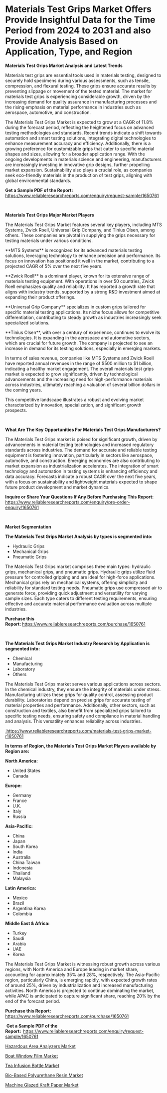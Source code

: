 <p><h1>Materials Test Grips Market Offers Provide Insightful Data for the Time Period from 2024 to 2031 and also Provide Analysis Based on Application, Type, and Region</h1></p><p><strong>Materials Test Grips Market Analysis and Latest Trends</strong></p>
<p><p>Materials test grips are essential tools used in materials testing, designed to securely hold specimens during various assessments, such as tensile, compression, and flexural testing. These grips ensure accurate results by preventing slippage or movement of the tested material. The market for materials test grips is experiencing considerable growth, driven by the increasing demand for quality assurance in manufacturing processes and the rising emphasis on material performance in industries such as aerospace, automotive, and construction.</p><p>The Materials Test Grips Market is expected to grow at a CAGR of 11.8% during the forecast period, reflecting the heightened focus on advanced testing methodologies and standards. Recent trends indicate a shift towards automation and smart testing solutions, integrating digital technologies to enhance measurement accuracy and efficiency. Additionally, there is a growing preference for customizable grips that cater to specific material shapes and sizes, allowing for a broader application range. With the ongoing developments in materials science and engineering, manufacturers are increasingly investing in innovative grip designs, further propelling market expansion. Sustainability also plays a crucial role, as companies seek eco-friendly materials in the production of test grips, aligning with global environmental standards.</p></p>
<p><strong>Get a Sample PDF of the Report:&nbsp;</strong> <a href="https://www.reliableresearchreports.com/enquiry/request-sample/1650761?utm_campaign=12&utm_medium=2&utm_source=Github&utm_content=ia&utm_term=26092024&utm_id=materials-test-grips">https://www.reliableresearchreports.com/enquiry/request-sample/1650761</a></p>
<p>&nbsp;</p>
<p><strong>Materials Test Grips Major Market Players</strong></p>
<p><p>The Materials Test Grips Market features several key players, including MTS Systems, Zwick Roell, Universal Grip Company, and Tinius Olsen, among others. These companies are pivotal in supplying the grips necessary for testing materials under various conditions.</p><p>**MTS Systems** is recognized for its advanced materials testing solutions, leveraging technology to enhance precision and performance. Its focus on innovation has positioned it well in the market, contributing to a projected CAGR of 5% over the next five years.</p><p>**Zwick Roell** is a dominant player, known for its extensive range of materials testing equipment. With operations in over 50 countries, Zwick Roell emphasizes quality and reliability. It has reported a growth rate that aligns with industry trends, supported by a strong R&D investment aimed at expanding their product offerings.</p><p>**Universal Grip Company** specializes in custom grips tailored for specific material testing applications. Its niche focus allows for competitive differentiation, contributing to steady growth as industries increasingly seek specialized solutions.</p><p>**Tinius Olsen**, with over a century of experience, continues to evolve its technologies. It is expanding in the aerospace and automotive sectors, which are crucial for future growth. The company is projected to see an increase in demand for its testing solutions, especially in emerging markets.</p><p>In terms of sales revenue, companies like MTS Systems and Zwick Roell have reported annual revenues in the range of $500 million to $1 billion, indicating a healthy market engagement. The overall materials test grips market is expected to grow significantly, driven by technological advancements and the increasing need for high-performance materials across industries, ultimately reaching a valuation of several billion dollars in the coming years. </p><p>This competitive landscape illustrates a robust and evolving market characterized by innovation, specialization, and significant growth prospects.</p></p>
<p>&nbsp;</p>
<p><strong>What Are The Key Opportunities For Materials Test Grips Manufacturers?</strong></p>
<p><p>The Materials Test Grips market is poised for significant growth, driven by advancements in material testing technologies and increased regulatory standards across industries. The demand for accurate and reliable testing equipment is fostering innovation, particularly in sectors like aerospace, automotive, and construction. Emerging economies are also contributing to market expansion as industrialization accelerates. The integration of smart technology and automation in testing systems is enhancing efficiency and data accuracy. Forecasts indicate a robust CAGR over the next five years, with a focus on sustainability and lightweight materials expected to shape future product development and market dynamics.</p></p>
<p><strong>Inquire or Share Your Questions If Any Before Purchasing This Report:</strong> <a href="https://www.reliableresearchreports.com/enquiry/pre-order-enquiry/1650761?utm_campaign=12&utm_medium=2&utm_source=Github&utm_content=ia&utm_term=26092024&utm_id=materials-test-grips">https://www.reliableresearchreports.com/enquiry/pre-order-enquiry/1650761</a></p>
<p>&nbsp;</p>
<p><strong>Market Segmentation</strong></p>
<p><strong>The Materials Test Grips Market Analysis by types is segmented into:</strong></p>
<p><ul><li>Hydraulic Grips</li><li>Mechanical Grips</li><li>Pneumatic Grips</li></ul></p>
<p><p>The Materials Test Grips market comprises three main types: hydraulic grips, mechanical grips, and pneumatic grips. Hydraulic grips utilize fluid pressure for controlled gripping and are ideal for high-force applications. Mechanical grips rely on mechanical systems, offering simplicity and reliability for standard testing needs. Pneumatic grips use compressed air to generate force, providing quick adjustment and versatility for varying sample sizes. Each type caters to different testing requirements, ensuring effective and accurate material performance evaluation across multiple industries.</p></p>
<p><strong>Purchase this Report:&nbsp;</strong><a href="https://www.reliableresearchreports.com/purchase/1650761?utm_campaign=12&utm_medium=2&utm_source=Github&utm_content=ia&utm_term=26092024&utm_id=materials-test-grips">https://www.reliableresearchreports.com/purchase/1650761</a></p>
<p>&nbsp;</p>
<p><strong>The Materials Test Grips Market Industry Research by Application is segmented into:</strong></p>
<p><ul><li>Chemical</li><li>Manufacturing</li><li>Laboratory</li><li>Others</li></ul></p>
<p><p>The Materials Test Grips market serves various applications across sectors. In the chemical industry, they ensure the integrity of materials under stress. Manufacturing utilizes these grips for quality control, assessing product durability. Laboratories depend on precise grips for accurate testing of material properties and performance. Additionally, other sectors, such as construction and textiles, also benefit from specialized grips tailored to specific testing needs, ensuring safety and compliance in material handling and analysis. This versatility enhances reliability across industries.</p></p>
<p><a href="https://www.reliableresearchreports.com/materials-test-grips-market-r1650761?utm_campaign=12&utm_medium=2&utm_source=Github&utm_content=ia&utm_term=26092024&utm_id=materials-test-grips">&nbsp;https://www.reliableresearchreports.com/materials-test-grips-market-r1650761</a></p>
<p><strong>In terms of Region, the Materials Test Grips Market Players available by Region are:</strong></p>
<p>
    <p> <strong> North America: </strong>
        <ul>
            <li>United States</li>
            <li>Canada</li>
        </ul>
        </p> 
    <p> <strong> Europe: </strong>
        <ul>
            <li>Germany</li>
            <li>France</li>
            <li>U.K.</li>
            <li>Italy</li>
            <li>Russia</li>
        </ul>
        </p> 
    <p> <strong> Asia-Pacific: </strong>
        <ul>
            <li>China</li>
            <li>Japan</li>
            <li>South Korea</li>
            <li>India</li>
            <li>Australia</li>
            <li>China Taiwan</li>
            <li>Indonesia</li>
            <li>Thailand</li>
            <li>Malaysia</li>
        </ul>
        </p> 
    <p> <strong> Latin America: </strong>
        <ul>
            <li>Mexico</li>
            <li>Brazil</li>
            <li>Argentina Korea</li>
            <li>Colombia</li>
        </ul>
        </p> 
    <p> <strong> Middle East & Africa: </strong>
        <ul>
            <li>Turkey</li>
            <li>Saudi</li>
            <li>Arabia</li>
            <li>UAE</li>
            <li>Korea</li>
        </ul>
    </p>
    </p>
<p><p>The Materials Test Grips Market is witnessing robust growth across various regions, with North America and Europe leading in market share, accounting for approximately 35% and 28%, respectively. The Asia-Pacific region, particularly China, is emerging rapidly, with expected growth rates of around 25%, driven by industrialization and increased manufacturing activities. North America is projected to continue dominating the market, while APAC is anticipated to capture significant share, reaching 20% by the end of the forecast period.</p></p>
<p><strong>Purchase this Report: </strong><a href="https://www.reliableresearchreports.com/purchase/1650761?utm_campaign=12&utm_medium=2&utm_source=Github&utm_content=ia&utm_term=26092024&utm_id=materials-test-grips">https://www.reliableresearchreports.com/purchase/1650761</a></p>
<p>&nbsp;<strong>Get a Sample PDF of the Report:&nbsp;&nbsp;</strong><a href="https://www.reliableresearchreports.com/enquiry/request-sample/1650761?utm_campaign=12&utm_medium=2&utm_source=Github&utm_content=ia&utm_term=26092024&utm_id=materials-test-grips">https://www.reliableresearchreports.com/enquiry/request-sample/1650761</a></p>
<p><strong></strong></p>
<p><p><a href="https://github.com/KamrulHadi87/Market-Research-Report-List-1/blob/main/hazardous-area-analyzers-market.md?utm_campaign=12&utm_medium=2&utm_source=Github&utm_content=ia&utm_term=26092024&utm_id=materials-test-grips">Hazardous Area Analyzers Market</a></p><p><a href="https://www.linkedin.com/pulse/boat-window-film-market-research-report-includes-analysis-size-uhgxf?utm_campaign=12&utm_medium=2&utm_source=Github&utm_content=ia&utm_term=26092024&utm_id=materials-test-grips">Boat Window Film Market</a></p><p><a href="https://issuu.com/reportprime-2/docs/tea-infusion-bottle-market-size-203_243c52e119216d?utm_campaign=12&utm_medium=2&utm_source=Github&utm_content=ia&utm_term=26092024&utm_id=materials-test-grips">Tea Infusion Bottle Market</a></p><p><a href="https://github.com/StackhouseBerny/Market-Research-Report-List-1/blob/main/bio-based-polyurethane-resin-market.md?utm_campaign=12&utm_medium=2&utm_source=Github&utm_content=ia&utm_term=26092024&utm_id=materials-test-grips">Bio-Based Polyurethane Resin Market</a></p><p><a href="https://www.linkedin.com/pulse/machine-glazed-kraft-paper-market-research-report-exploring-size-y0zff?utm_campaign=12&utm_medium=2&utm_source=Github&utm_content=ia&utm_term=26092024&utm_id=materials-test-grips">Machine Glazed Kraft Paper Market</a></p></p>